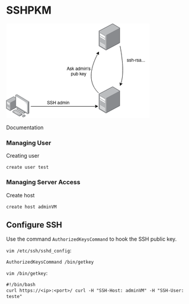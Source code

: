 # SSHPKM

![](img/diagram.png)

Documentation

### Managing User

Creating user
```
create user test
```

### Managing Server Access

Create host
```
create host adminVM
```

## Configure SSH

Use the command `AuthorizedKeysCommand` to hook the SSH public key.

`vim /etc/ssh/sshd_config`:
```
AuthorizedKeysCommand /bin/getkey
```

`vim /bin/getkey`:
```
#!/bin/bash
curl https://<ip>:<port>/ curl -H "SSH-Host: adminVM" -H "SSH-User: teste"
```